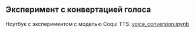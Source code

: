 ## Эксперимент с конвертацией голоса

Ноутбук с экспериментом c моделью Coqui TTS: [voice_conversion.ipynb](./voice_conversion.ipynb)